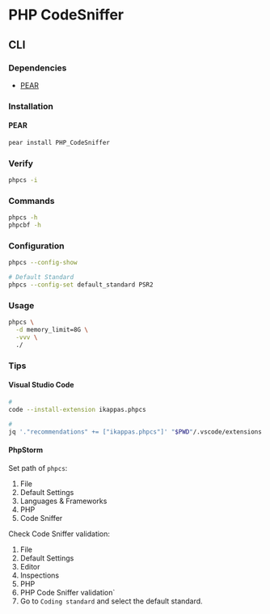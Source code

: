 # PHP CodeSniffer

## CLI

### Dependencies

- [PEAR](/pear.md)

### Installation

#### PEAR

```sh
pear install PHP_CodeSniffer
```

<!-- #### PHPBrew

```sh
phpbrew -d app get --downloader=wget phpcs
``` -->

### Verify

```sh
phpcs -i
```

### Commands

```sh
phpcs -h
phpcbf -h
```

### Configuration

```sh
phpcs --config-show

# Default Standard
phpcs --config-set default_standard PSR2
```

### Usage

```sh
phpcs \
  -d memory_limit=8G \
  -vvv \
  ./
```

### Tips

#### Visual Studio Code

```sh
#
code --install-extension ikappas.phpcs

#
jq '."recommendations" += ["ikappas.phpcs"]' "$PWD"/.vscode/extensions.json | sponge "$PWD"/.vscode/extensions.json
```

#### PhpStorm

Set path of `phpcs`:

1. File
2. Default Settings
3. Languages & Frameworks
4. PHP
5. Code Sniffer

Check Code Sniffer validation:

1. File
2. Default Settings
3. Editor
4. Inspections
5. PHP
6. PHP Code Sniffer validation`
7. Go to `Coding standard` and select the default standard.
